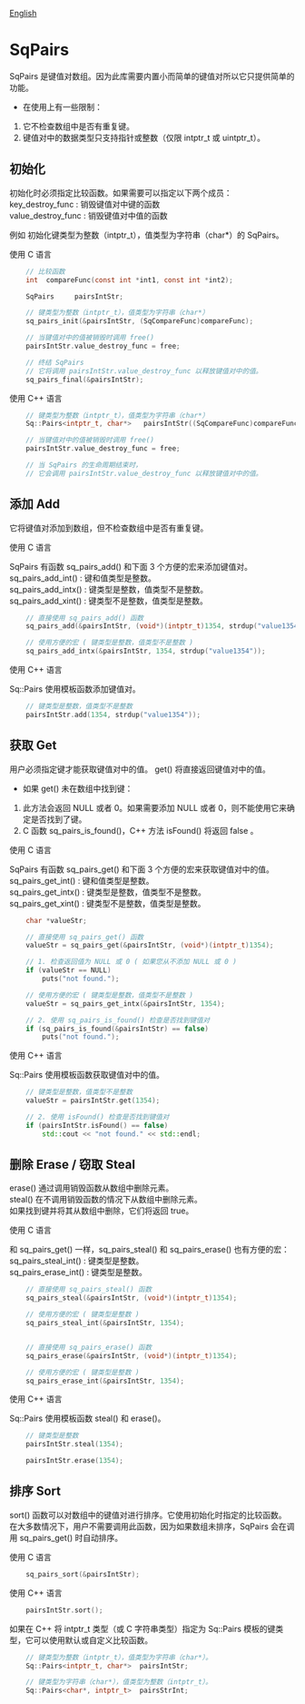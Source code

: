 [English](SqPairs.md)

# SqPairs

SqPairs 是键值对数组。因为此库需要内置小而简单的键值对所以它只提供简单的功能。

* 在使用上有一些限制：
1. 它不检查数组中是否有重复键。
2. 键值对中的数据类型只支持指针或整数（仅限 intptr_t 或 uintptr_t）。

## 初始化

初始化时必须指定比较函数。如果需要可以指定以下两个成员：  
key_destroy_func   : 销毁键值对中键的函数  
value_destroy_func : 销毁键值对中值的函数  
  
例如 初始化键类型为整数（intptr_t），值类型为字符串（char*）的 SqPairs。  
  
使用 C 语言

```c
	// 比较函数
	int  compareFunc(const int *int1, const int *int2);

	SqPairs     pairsIntStr;

	// 键类型为整数（intptr_t），值类型为字符串（char*）
	sq_pairs_init(&pairsIntStr, (SqCompareFunc)compareFunc);

	// 当键值对中的值被销毁时调用 free()
	pairsIntStr.value_destroy_func = free;

	// 终结 SqPairs
	// 它将调用 pairsIntStr.value_destroy_func 以释放键值对中的值。
	sq_pairs_final(&pairsIntStr);
```

使用 C++ 语言

```c++
	// 键类型为整数（intptr_t），值类型为字符串（char*）
	Sq::Pairs<intptr_t, char*>   pairsIntStr((SqCompareFunc)compareFunc);

	// 当键值对中的值被销毁时调用 free()
	pairsIntStr.value_destroy_func = free;

	// 当 SqPairs 的生命周期结束时，
	// 它会调用 pairsIntStr.value_destroy_func 以释放键值对中的值。
```

## 添加 Add

它将键值对添加到数组，但不检查数组中是否有重复键。  
  
使用 C 语言  
  
SqPairs 有函数 sq_pairs_add() 和下面 3 个方便的宏来添加键值对。  
sq_pairs_add_int()  : 键和值类型是整数。  
sq_pairs_add_intx() : 键类型是整数，值类型不是整数。  
sq_pairs_add_xint() : 键类型不是整数，值类型是整数。  

```c
	// 直接使用 sq_pairs_add() 函数
	sq_pairs_add(&pairsIntStr, (void*)(intptr_t)1354, strdup("value1354"));

	// 使用方便的宏 ( 键类型是整数，值类型不是整数 )
	sq_pairs_add_intx(&pairsIntStr, 1354, strdup("value1354"));
```

使用 C++ 语言  
  
Sq::Pairs 使用模板函数添加键值对。

```c++
	// 键类型是整数，值类型不是整数
	pairsIntStr.add(1354, strdup("value1354"));
```

## 获取 Get

用户必须指定键才能获取键值对中的值。 get() 将直接返回键值对中的值。

* 如果 get() 未在数组中找到键：
1. 此方法会返回 NULL 或者 0。如果需要添加 NULL 或者 0，则不能使用它来确定是否找到了键。
2. C 函数 sq_pairs_is_found()，C++ 方法 isFound() 将返回 false 。

使用 C 语言  
  
SqPairs 有函数 sq_pairs_get() 和下面 3 个方便的宏来获取键值对中的值。  
sq_pairs_get_int()  : 键和值类型是整数。  
sq_pairs_get_intx() : 键类型是整数，值类型不是整数。  
sq_pairs_get_xint() : 键类型不是整数，值类型是整数。  

```c
	char *valueStr;

	// 直接使用 sq_pairs_get() 函数
	valueStr = sq_pairs_get(&pairsIntStr, (void*)(intptr_t)1354);

	// 1. 检查返回值为 NULL 或 0 ( 如果您从不添加 NULL 或 0 )
	if (valueStr == NULL)
		puts("not found.");

	// 使用方便的宏 ( 键类型是整数，值类型不是整数 )
	valueStr = sq_pairs_get_intx(&pairsIntStr, 1354);

	// 2. 使用 sq_pairs_is_found() 检查是否找到键值对
	if (sq_pairs_is_found(&pairsIntStr) == false)
		puts("not found.");
```

使用 C++ 语言  
  
Sq::Pairs 使用模板函数获取键值对中的值。

```c++
	// 键类型是整数，值类型不是整数
	valueStr = pairsIntStr.get(1354);

	// 2. 使用 isFound() 检查是否找到键值对
	if (pairsIntStr.isFound() == false)
		std::cout << "not found." << std::endl;
```

## 删除 Erase / 窃取 Steal

erase() 通过调用销毁函数从数组中删除元素。  
steal() 在不调用销毁函数的情况下从数组中删除元素。  
如果找到键并将其从数组中删除，它们将返回 true。  
  
使用 C 语言  
  
和 sq_pairs_get() 一样，sq_pairs_steal() 和 sq_pairs_erase() 也有方便的宏：  
sq_pairs_steal_int() : 键类型是整数。  
sq_pairs_erase_int() : 键类型是整数。  

```c
	// 直接使用 sq_pairs_steal() 函数
	sq_pairs_steal(&pairsIntStr, (void*)(intptr_t)1354);

	// 使用方便的宏 ( 键类型是整数 )
	sq_pairs_steal_int(&pairsIntStr, 1354);


	// 直接使用 sq_pairs_erase() 函数
	sq_pairs_erase(&pairsIntStr, (void*)(intptr_t)1354);

	// 使用方便的宏 ( 键类型是整数 )
	sq_pairs_erase_int(&pairsIntStr, 1354);
```

使用 C++ 语言
  
Sq::Pairs 使用模板函数 steal() 和 erase()。

```c++
	// 键类型是整数
	pairsIntStr.steal(1354);

	pairsIntStr.erase(1354);
```

## 排序 Sort

sort() 函数可以对数组中的键值对进行排序。它使用初始化时指定的比较函数。  
在大多数情况下，用户不需要调用此函数，因为如果数组未排序，SqPairs 会在调用 sq_pairs_get() 时自动排序。  
  
使用 C 语言

```c
	sq_pairs_sort(&pairsIntStr);
```

使用 C++ 语言

```c++
	pairsIntStr.sort();
```

如果在 C++ 将 intptr_t 类型（或 C 字符串类型）指定为 Sq::Pairs 模板的键类型，它可以使用默认或自定义比较函数。

```c++
	// 键类型为整数（intptr_t），值类型为字符串（char*）。
	Sq::Pairs<intptr_t, char*>  pairsIntStr;

	// 键类型为字符串（char*），值类型为整数（intptr_t）。
	Sq::Pairs<char*, intptr_t>  pairsStrInt;
```
